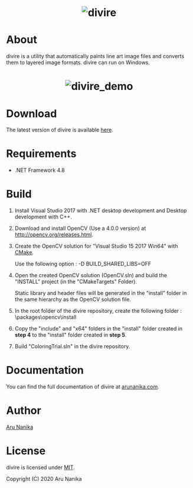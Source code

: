 <h1 align="center">
  <img src="https://user-images.githubusercontent.com/63274471/85964833-ea76c600-b9f5-11ea-849b-9726bc56fa5a.jpg" alt="divire">
</h1>

# About
divire is a utility that automatically paints line art image files and converts them to layered image formats. divire can run on Windows.

<h1 align="center">
  <img src="https://user-images.githubusercontent.com/63274471/85966176-efd60f80-b9f9-11ea-941b-f8e83a546ce4.jpg" alt="divire_demo">
</h1>


# Download

The latest version of divire is available [here](https://github.com/arunanika/divire/releases).

# Requirements

- .NET Framework 4.8

# Build
1. Install Visual Studio 2017 with .NET desktop development and Desktop development with C++. 



2. Download and install OpenCV (Use a 4.0.0 version) at http://opencv.org/releases.html.



3. Create the OpenCV solution for "Visual Studio 15 2017 Win64" with [CMake](https://cmake.org/).

   Use the following option : -D BUILD_SHARED_LIBS=OFF
   
   
   
4. Open the created OpenCV solution (OpenCV.sln) and build the "INSTALL" project (in the "CMakeTargets" Folder).

   Static library and header files will be generated in the "install" folder in the same hierarchy as the OpenCV solution file.
   
   
   
5. In the root folder of the divire repository, create the following folder : \packages\opencv\install


6. Copy the "include" and "x64" folders in the "install" folder created in **step 4** to the "install" folder created in **step 5**.


7. Build "ColoringTrial.sln" in the divire repository.


# Documentation

You can find the full documentation of divire at [arunanika.com](https://arunanika.com/).

# Author
[Aru Nanika](https://arunanika.com/)

# License

divire is licensed under [MIT](https://raw.githubusercontent.com/aocattleya/Ramen-Timer/master/LICENSE).

Copyright (C) 2020 Aru Nanika
